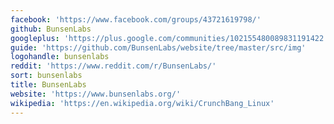 ```yaml
---
facebook: 'https://www.facebook.com/groups/43721619798/'
github: BunsenLabs
googleplus: 'https://plus.google.com/communities/102155480089831191422'
guide: 'https://github.com/BunsenLabs/website/tree/master/src/img'
logohandle: bunsenlabs
reddit: 'https://www.reddit.com/r/BunsenLabs/'
sort: bunsenlabs
title: BunsenLabs
website: 'https://www.bunsenlabs.org/'
wikipedia: 'https://en.wikipedia.org/wiki/CrunchBang_Linux'
---
```

